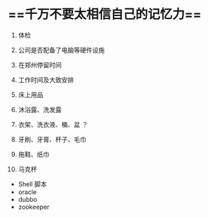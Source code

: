 # ==**千万不要太相信自己的记忆力**==

1. 体检
2. 公司是否配备了电脑等硬件设施
3. 在郑州停留时间
4. 工作时间及大致安排





1. 床上用品
2. 沐浴露、洗发露
3. 衣架、洗衣液、桶、盆 ？
4. 牙刷、牙膏、杯子、毛巾
5. 拖鞋、纸巾
6. 马克杯





+ Shell 脚本
+ oracle
+ dubbo
+ zookeeper

